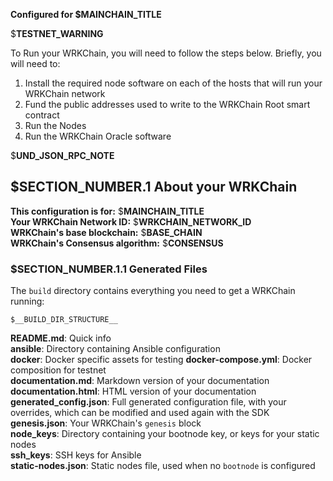 **Configured for $__MAINCHAIN_TITLE__**

$__TESTNET_WARNING__

To Run your WRKChain, you will need to follow the steps below. Briefly, you
will need to:

1. Install the required node software on each of the hosts that will run
your WRKChain network 
2. Fund the public addresses used to write to the WRKChain Root smart 
contract  
3. Run the Nodes  
4. Run the WRKChain Oracle software

$__UND_JSON_RPC_NOTE__

## $__SECTION_NUMBER__.1 About your WRKChain

**This configuration is for:** $__MAINCHAIN_TITLE__  
**Your WRKChain Network ID:** $__WRKCHAIN_NETWORK_ID__  
**WRKChain's base blockchain:** $__BASE_CHAIN__  
**WRKChain's Consensus algorithm:** $__CONSENSUS__

### $__SECTION_NUMBER__.1.1 Generated Files

The `build` directory contains everything you need to get a WRKChain running:

```text
$__BUILD_DIR_STRUCTURE__
```

**README.md**: Quick info  
**ansible**: Directory containing Ansible configuration  
**docker**: Docker specific assets for testing
**docker-compose.yml**: Docker composition for testnet  
**documentation.md**: Markdown version of your documentation  
**documentation.html**: HTML version of your documentation  
**generated_config.json**: Full generated configuration file, with your overrides, 
which can be modified and used again with the SDK  
**genesis.json**: Your WRKChain's `genesis` block  
**node_keys**: Directory containing your bootnode key, or keys for your static nodes  
**ssh_keys**: SSH keys for Ansible  
**static-nodes.json**: Static nodes file, used when no `bootnode` is configured  
